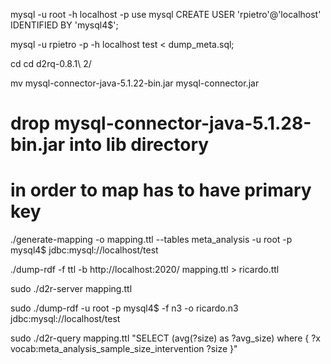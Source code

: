 mysql -u root -h localhost -p
use mysql
CREATE USER 'rpietro'@'localhost' IDENTIFIED BY 'mysql4$';

mysql -u rpietro -p -h localhost test < dump_meta.sql;


cd
cd d2rq-0.8.1\ 2/ 

mv mysql-connector-java-5.1.22-bin.jar mysql-connector.jar 

# drop mysql-connector-java-5.1.28-bin.jar into lib directory
# in order to map has to have primary key
./generate-mapping -o mapping.ttl --tables meta_analysis -u root -p mysql4$ jdbc:mysql://localhost/test

./dump-rdf -f ttl -b http://localhost:2020/ mapping.ttl > ricardo.ttl

sudo ./d2r-server mapping.ttl

sudo ./dump-rdf -u root -p mysql4$ -f n3 -o ricardo.n3 jdbc:mysql://localhost/test

sudo ./d2r-query mapping.ttl "SELECT (avg(?size) as ?avg_size) where { ?x vocab:meta_analysis_sample_size_intervention ?size }"
